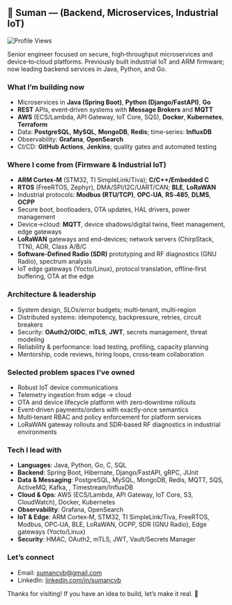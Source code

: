 ## 👋 Suman — (Backend, Microservices, Industrial IoT)

![Profile Views](https://komarev.com/ghpvc/?username=SumanSynth&color=green&style=flat-square)

Senior engineer focused on secure, high‑throughput microservices and device‑to‑cloud platforms. Previously built industrial IoT and ARM firmware; now leading backend services in Java, Python, and Go.

### What I’m building now
- Microservices in **Java (Spring Boot)**, **Python (Django/FastAPI)**, **Go**
- **REST** APIs, event‑driven systems with **Message Brokers** and **MQTT**
- **AWS** (ECS/Lambda, API Gateway, IoT Core, SQS), **Docker**, **Kubernetes**, **Terraform**
- Data: **PostgreSQL**, **MySQL**, **MongoDB**, **Redis**; time‑series: **InfluxDB**
- Observability: **Grafana**, **OpenSearch**
- CI/CD: **GitHub Actions**, **Jenkins**; quality gates and automated testing

### Where I come from (Firmware & Industrial IoT)
- **ARM Cortex‑M** (STM32, TI SimpleLink/Tiva); **C/C++/Embedded C**
- **RTOS** (FreeRTOS, Zephyr), DMA/SPI/I2C/UART/CAN; **BLE**, **LoRaWAN**
- Industrial protocols: **Modbus (RTU/TCP)**, **OPC‑UA**, **RS‑485**, **DLMS**, **OCPP**
- Secure boot, bootloaders, OTA updates, HAL drivers, power management
- Device→cloud: **MQTT**, device shadows/digital twins, fleet management, edge gateways
- **LoRaWAN** gateways and end‑devices; network servers (ChirpStack, TTN), ADR, Class A/B/C
- **Software‑Defined Radio (SDR)** prototyping and RF diagnostics (GNU Radio), spectrum analysis
- IoT edge gateways (Yocto/Linux), protocol translation, offline‑first buffering, OTA at the edge

### Architecture & leadership
- System design, SLOs/error budgets; multi‑tenant, multi‑region
- Distributed systems: idempotency, backpressure, retries, circuit breakers
- Security: **OAuth2/OIDC**, **mTLS**, **JWT**, secrets management, threat modeling
- Reliability & performance: load testing, profiling, capacity planning
- Mentorship, code reviews, hiring loops, cross‑team collaboration

### Selected problem spaces I’ve owned
- Robust IoT device communications
- Telemetry ingestion from edge → cloud
- OTA and device lifecycle platform with zero‑downtime rollouts
- Event‑driven payments/orders with exactly‑once semantics
- Multi‑tenant RBAC and policy enforcement for platform services
- LoRaWAN gateway rollouts and SDR‑based RF diagnostics in industrial environments

### Tech I lead with
- **Languages**: Java, Python, Go, C, SQL
- **Backend**: Spring Boot, Hibernate, Django/FastAPI, gRPC, JUnit
- **Data & Messaging**: PostgreSQL, MySQL, MongoDB, Redis, MQTT, SQS, ActiveMQ, Kafka, , Timestream/InfluxDB
- **Cloud & Ops**: AWS (ECS/Lambda, API Gateway, IoT Core, S3, CloudWatch), Docker, Kubernetes
- **Observability**: Grafana, OpenSearch
- **IoT & Edge**: ARM Cortex‑M, STM32, TI SimpleLink/Tiva, FreeRTOS, Modbus, OPC‑UA, BLE, LoRaWAN, OCPP, SDR (GNU Radio), Edge gateways (Yocto/Linux)
- **Security**: HMAC, OAuth2, mTLS, JWT, Vault/Secrets Manager

### Let’s connect
- Email: [sumancvb@gmail.com](mailto:sumancvb@gmail.com)
- LinkedIn: [linkedin.com/in/sumancvb](https://linkedin.com/in/sumancvb)

Thanks for visiting! If you have an idea to build, let’s make it real. 🚀
